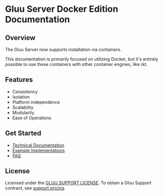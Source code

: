 # Gluu Server Docker Edition Documentation

## Overview

The Gluu Server now supports installation via containers. 

This documentation is primarily focused on utilizing Docker, but it's entirely possible to use these containers with other container engines, like rkt.

## Features
- Consistency
- Isolation
- Platform independence
- Scalability
- Modularity
- Ease of Operations

## Get Started
- [Technical Documentation](./Technical.md)
- [Example Implementations](./example.md)
- [FAQ](./faq.md)

## License
Licensed under the [GLUU SUPPORT LICENSE](https://github.com/GluuFederation/cluster-mgr/blob/master/LICENSE). To obtain a Gluu Support contract, see [support pricing](https://gluu.org/pricing). 
